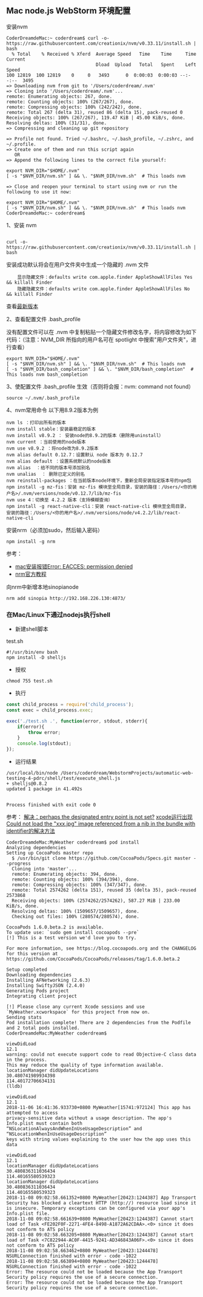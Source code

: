 ## Mac node.js WebStorm 环境配置 ###


安装nvm

```shell
CoderDreamdeMac:~ coderdream$ curl -o- https://raw.githubusercontent.com/creationix/nvm/v0.33.11/install.sh | bash
  % Total    % Received % Xferd  Average Speed   Time    Time     Time  Current
                                 Dload  Upload   Total   Spent    Left  Speed
100 12819  100 12819    0     0   3493      0  0:00:03  0:00:03 --:--:--  3495
=> Downloading nvm from git to '/Users/coderdream/.nvm'
=> Cloning into '/Users/coderdream/.nvm'...
remote: Enumerating objects: 267, done.
remote: Counting objects: 100% (267/267), done.
remote: Compressing objects: 100% (242/242), done.
remote: Total 267 (delta 31), reused 86 (delta 15), pack-reused 0
Receiving objects: 100% (267/267), 119.47 KiB | 45.00 KiB/s, done.
Resolving deltas: 100% (31/31), done.
=> Compressing and cleaning up git repository

=> Profile not found. Tried ~/.bashrc, ~/.bash_profile, ~/.zshrc, and ~/.profile.
=> Create one of them and run this script again
   OR
=> Append the following lines to the correct file yourself:

export NVM_DIR="$HOME/.nvm"
[ -s "$NVM_DIR/nvm.sh" ] && \. "$NVM_DIR/nvm.sh"  # This loads nvm

=> Close and reopen your terminal to start using nvm or run the following to use it now:

export NVM_DIR="$HOME/.nvm"
[ -s "$NVM_DIR/nvm.sh" ] && \. "$NVM_DIR/nvm.sh"  # This loads nvm
CoderDreamdeMac:~ coderdream$ 
```

1、安装 nvm
```shell

curl -o- https://raw.githubusercontent.com/creationix/nvm/v0.33.11/install.sh | bash
```

安装成功默认将会在用户文件夹中生成一个隐藏的 .nvm 文件

```shell
    显示隐藏文件：defaults write com.apple.finder AppleShowAllFiles Yes && killall Finder
    隐藏隐藏文件：defaults write com.apple.finder AppleShowAllFiles No && killall Finder
```

查看[最新版本](https://github.com/creationix/nvm/releases)

2、查看配置文件 .bash_profile

没有配置文件可以在 .nvm 中复制粘贴一个隐藏文件修改名字，将内容修改为如下代码：（注意：NVM_DIR 所指向的用户名可在 spotlight 中搜索"用户文件夹"，进行查看）

```shell
export NVM_DIR="$HOME/.nvm"
[ -s "$NVM_DIR/nvm.sh" ] && \. "$NVM_DIR/nvm.sh"  # This loads nvm
[ -s "$NVM_DIR/bash_completion" ] && \. "$NVM_DIR/bash_completion"  # This loads nvm bash_completion
```

3、使配置文件 .bash_profile 生效（否则将会报：nvm: command not found）
```shell
source ~/.nvm/.bash_profile
```

4、nvm常用命令
以下用8.9.2版本为例
```shell
nvm ls ：打印出所有的版本
nvm install stable：安装最稳定的版本
nvm install v8.9.2 ： 安装node的8.9.2的版本（删除用uninstall）
nvm current ：当前使用的node版本
nvm use v8.9.2 ：将node改为8.9.2版本
nvm alias default 0.12.7：设置默认 node 版本为 0.12.7
nvm alias default ：设置系统默认的node版本
nvm alias  ：给不同的版本号添加别名
nvm unalias  ： 删除已定义的别名
nvm reinstall-packages ：在当前版本node环境下，重新全局安装指定版本号的npm包
npm install -g mz-fis：安装 mz-fis 模块至全局目录，安装的路径：/Users/<你的用户名>/.nvm/versions/node/v0.12.7/lib/mz-fis
nvm use 4：切换至 4.2.2 版本（支持模糊查询）
npm install -g react-native-cli：安装 react-native-cli 模块至全局目录，
安装的路径：/Users/<你的用户名>/.nvm/versions/node/v4.2.2/lib/react-native-cli
```

安装nrm（必须加sudo，然后输入密码）

```shell
npm install -g nrm
```

参考：
- [mac安装报错Error: EACCES: permission denied](https://blog.csdn.net/shaleilei/article/details/80812410)
- [nrm官方教程](https://www.npmjs.com/package/nrm)


向nrm中新增本地sinopianode

```shell
nrm add sinopia http://192.168.226.130:4873/
```

### 在Mac/Linux下通过nodejs执行shell ###

- 新建shell脚本

test.sh
```shell
#!/usr/bin/env bash
npm install -D shelljs
```

- 授权

```shell
chmod 755 test.sh
```

- 执行

```javascript
const child_process = require('child_process');
const exec = child_process.exec;

exec('./test.sh .', function(error, stdout, stderr){
    if(error){
        throw error;
    }
    console.log(stdout);
});
```

- 运行结果

```shell
/usr/local/bin/node /Users/coderdream/WebstormProjects/automatic-web-testing-4-pdrc/shell/test/execute_shell.js
+ shelljs@0.8.2
updated 1 package in 41.492s


Process finished with exit code 0

```

参考：
[解决：perhaps the designated entry point is not set?](https://blog.csdn.net/jianguo_liao19840726/article/details/49226377)
[xcode运行出现Could not load the "xxx.jpg" image referenced from a nib in the bundle with identifier的解决方法](https://www.cnblogs.com/kagamikome/p/4864603.html)


```shell
CoderDreamdeMac:MyWeather coderdream$ pod install
Analyzing dependencies
Setting up CocoaPods master repo
  $ /usr/bin/git clone https://github.com/CocoaPods/Specs.git master --progress
  Cloning into 'master'...
  remote: Enumerating objects: 394, done.        
  remote: Counting objects: 100% (394/394), done.        
  remote: Compressing objects: 100% (347/347), done.        
  remote: Total 2574262 (delta 151), reused 35 (delta 35), pack-reused 2573868        
  Receiving objects: 100% (2574262/2574262), 587.27 MiB | 233.00 KiB/s, done.
  Resolving deltas: 100% (1509657/1509657), done.
  Checking out files: 100% (280574/280574), done.

CocoaPods 1.6.0.beta.2 is available.
To update use: `sudo gem install cocoapods --pre`
[!] This is a test version we'd love you to try.

For more information, see https://blog.cocoapods.org and the CHANGELOG for this version at https://github.com/CocoaPods/CocoaPods/releases/tag/1.6.0.beta.2

Setup completed
Downloading dependencies
Installing AFNetworking (2.6.3)
Installing SwiftyJSON (2.4.0)
Generating Pods project
Integrating client project

[!] Please close any current Xcode sessions and use `MyWeather.xcworkspace` for this project from now on.
Sending stats
Pod installation complete! There are 2 dependencies from the Podfile and 2 total pods installed.
CoderDreamdeMac:MyWeather coderdream$ 
```


```shell
viewDidLoad
12.1
warning: could not execute support code to read Objective-C class data in the process. 
This may reduce the quality of type information available.
locationManager didUpdateLocations
30.480741989934398
114.40172706634131
(lldb) 
```

```shell
viewDidLoad
12.1
2018-11-06 16:41:36.933730+0800 MyWeather[15741:972124] This app has attempted to access 
privacy-sensitive data without a usage description. The app's Info.plist must contain both 
“NSLocationAlwaysAndWhenInUseUsageDescription” and “NSLocationWhenInUseUsageDescription” 
keys with string values explaining to the user how the app uses this data

```


```shell
viewDidLoad
12.1
locationManager didUpdateLocations
30.480836311036434
114.40165580539323
locationManager didUpdateLocations
30.480836311036434
114.40165580539323
2018-11-08 09:02:58.661352+0800 MyWeather[20423:1244387] App Transport Security has blocked a cleartext HTTP (http://) resource load since it is insecure. Temporary exceptions can be configured via your app's Info.plist file.
2018-11-08 09:02:58.661639+0800 MyWeather[20423:1244387] Cannot start load of Task <FE202F0F-2271-4FE4-8498-A1872A62CDAA>.<0> since it does not conform to ATS policy
2018-11-08 09:02:58.663205+0800 MyWeather[20423:1244387] Cannot start load of Task <7C822944-AC0F-4415-9241-AD346843A06F>.<0> since it does not conform to ATS policy
2018-11-08 09:02:58.663462+0800 MyWeather[20423:1244478] NSURLConnection finished with error - code -1022
2018-11-08 09:02:58.663894+0800 MyWeather[20423:1244478] NSURLConnection finished with error - code -1022
Error: The resource could not be loaded because the App Transport Security policy requires the use of a secure connection.
Error: The resource could not be loaded because the App Transport Security policy requires the use of a secure connection.
```